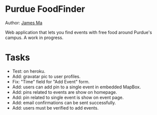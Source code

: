 Purdue FoodFinder
=================

Author: [James Ma][]

Web application that lets you find events with free food around Purdue's campus. A work in progress.

Tasks
=====

- Test: on heroku.
- Add: gravatar pic to user profiles.
- Fix: "Time" field for "Add Event" form.
- Add: users can add pin to a single event in embedded MapBox.
- Add: pins related to events are show on homepage.
- Add: pin related to single event is show on event page.
- Add: email confirmations can be sent successfully.
- Add: users must be verified to add events.

[James Ma]: http://jamesma.info